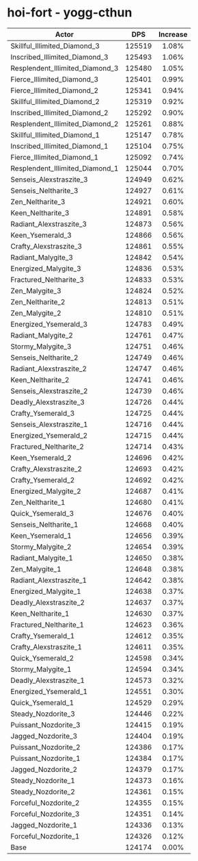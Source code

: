 # hoi-fort - yogg-cthun
| Actor | DPS | Increase |
|---|:---:|:---:|
|Skillful_Illimited_Diamond_3|125519|1.08%|
|Inscribed_Illimited_Diamond_3|125493|1.06%|
|Resplendent_Illimited_Diamond_3|125480|1.05%|
|Fierce_Illimited_Diamond_3|125401|0.99%|
|Fierce_Illimited_Diamond_2|125341|0.94%|
|Skillful_Illimited_Diamond_2|125319|0.92%|
|Inscribed_Illimited_Diamond_2|125292|0.90%|
|Resplendent_Illimited_Diamond_2|125261|0.88%|
|Skillful_Illimited_Diamond_1|125147|0.78%|
|Inscribed_Illimited_Diamond_1|125104|0.75%|
|Fierce_Illimited_Diamond_1|125092|0.74%|
|Resplendent_Illimited_Diamond_1|125044|0.70%|
|Senseis_Alexstraszite_3|124949|0.62%|
|Senseis_Neltharite_3|124927|0.61%|
|Zen_Neltharite_3|124921|0.60%|
|Keen_Neltharite_3|124891|0.58%|
|Radiant_Alexstraszite_3|124873|0.56%|
|Keen_Ysemerald_3|124866|0.56%|
|Crafty_Alexstraszite_3|124861|0.55%|
|Radiant_Malygite_3|124842|0.54%|
|Energized_Malygite_3|124836|0.53%|
|Fractured_Neltharite_3|124833|0.53%|
|Zen_Malygite_3|124824|0.52%|
|Zen_Neltharite_2|124813|0.51%|
|Zen_Malygite_2|124810|0.51%|
|Energized_Ysemerald_3|124783|0.49%|
|Radiant_Malygite_2|124761|0.47%|
|Stormy_Malygite_3|124751|0.46%|
|Senseis_Neltharite_2|124749|0.46%|
|Radiant_Alexstraszite_2|124747|0.46%|
|Keen_Neltharite_2|124741|0.46%|
|Senseis_Alexstraszite_2|124739|0.46%|
|Deadly_Alexstraszite_3|124726|0.44%|
|Crafty_Ysemerald_3|124725|0.44%|
|Senseis_Alexstraszite_1|124716|0.44%|
|Energized_Ysemerald_2|124715|0.44%|
|Fractured_Neltharite_2|124714|0.43%|
|Keen_Ysemerald_2|124696|0.42%|
|Crafty_Alexstraszite_2|124693|0.42%|
|Crafty_Ysemerald_2|124692|0.42%|
|Energized_Malygite_2|124687|0.41%|
|Zen_Neltharite_1|124680|0.41%|
|Quick_Ysemerald_3|124676|0.40%|
|Senseis_Neltharite_1|124668|0.40%|
|Keen_Ysemerald_1|124656|0.39%|
|Stormy_Malygite_2|124654|0.39%|
|Radiant_Malygite_1|124650|0.38%|
|Zen_Malygite_1|124648|0.38%|
|Radiant_Alexstraszite_1|124642|0.38%|
|Energized_Malygite_1|124638|0.37%|
|Deadly_Alexstraszite_2|124637|0.37%|
|Keen_Neltharite_1|124630|0.37%|
|Fractured_Neltharite_1|124623|0.36%|
|Crafty_Ysemerald_1|124612|0.35%|
|Crafty_Alexstraszite_1|124611|0.35%|
|Quick_Ysemerald_2|124598|0.34%|
|Stormy_Malygite_1|124594|0.34%|
|Deadly_Alexstraszite_1|124573|0.32%|
|Energized_Ysemerald_1|124551|0.30%|
|Quick_Ysemerald_1|124529|0.29%|
|Steady_Nozdorite_3|124446|0.22%|
|Puissant_Nozdorite_3|124415|0.19%|
|Jagged_Nozdorite_3|124404|0.19%|
|Puissant_Nozdorite_2|124386|0.17%|
|Puissant_Nozdorite_1|124384|0.17%|
|Jagged_Nozdorite_2|124379|0.17%|
|Steady_Nozdorite_1|124373|0.16%|
|Steady_Nozdorite_2|124361|0.15%|
|Forceful_Nozdorite_2|124355|0.15%|
|Forceful_Nozdorite_3|124351|0.14%|
|Jagged_Nozdorite_1|124336|0.13%|
|Forceful_Nozdorite_1|124326|0.12%|
|Base|124174|0.00%|
